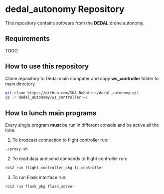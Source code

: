 # **dedal_autonomy Repository**
This repository contains software from the **DEDAL** drone autonomy.


## Requirements
TODO

## How to use this repository
Clone repository to Dedal main computer and copy **ws_controller** folder to main directory.

```bash
git clone https://github.com/SKA-Robotics/dedal_autonomy.git
cp -r dedal_autonomy/ws_controller ~/
``` 
## How to lunch main programs
Every single program **must** be run in different console and be active all the time:
1. To brodcast connection to flight controller run:
```bash
./proxy.sh
```
2. To read data and send connands to flight controller run:
```bash
ros2 run flight_controller_pkg fc_controller
```
3. To run Flask interface run:
```bash
ros2 run flask_pkg flask_server
```
